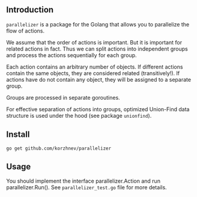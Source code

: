 Introduction
------------

`parallelizer` is a package for the Golang that allows you to parallelize the flow of actions.

We assume that the order of actions is important. But it is important for related actions in fact.
Thus we can split actions into independent groups and process the actions sequentially for each group.

Each action contains an arbitrary number of objects. If different actions contain the same objects, they are considered 
related (transitively!). If actions have do not contain any object, they will be assigned to a separate group.

Groups are processed in separate goroutines. 

For effective separation of actions into groups, optimized Union-Find data structure is used 
under the hood (see package `unionfind`).

## Install
`go get github.com/korzhnev/parallelizer`

## Usage

You should implement the interface parallelizer.Action and run parallelizer.Run().
See `parallelizer_test.go` file for more details. 
  
  



